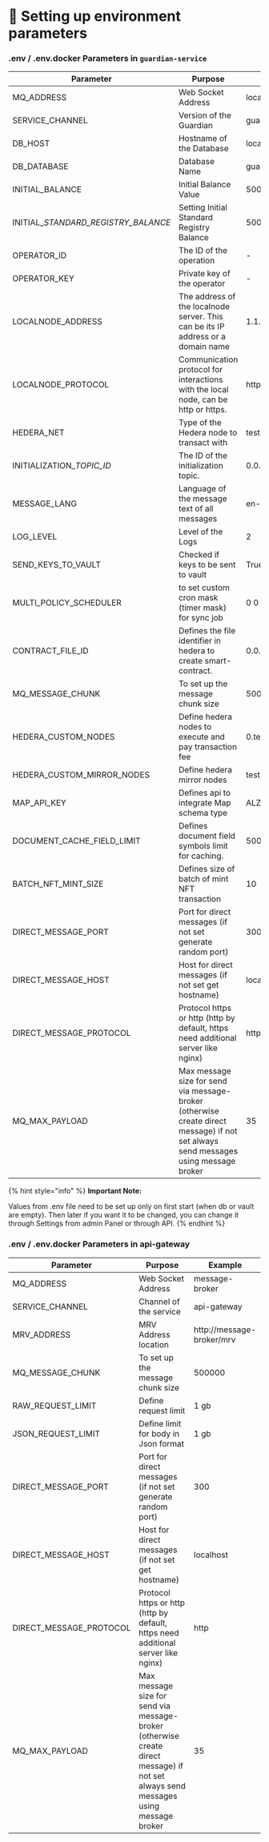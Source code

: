 # 🏡 Setting up environment parameters

### .env / .env.docker Parameters in `guardian-service`

<table><thead><tr><th width="286.3333333333333">Parameter</th><th>Purpose</th><th>Example</th></tr></thead><tbody><tr><td>MQ_ADDRESS</td><td>Web Socket Address</td><td>localhost</td></tr><tr><td>SERVICE_CHANNEL</td><td>Version of the Guardian</td><td>guardian.1</td></tr><tr><td>DB_HOST</td><td>Hostname of the Database</td><td>localhost</td></tr><tr><td>DB_DATABASE</td><td>Database Name</td><td>guardian_db</td></tr><tr><td>INITIAL_BALANCE</td><td>Initial Balance Value</td><td>500</td></tr><tr><td>INITIAL_<em>STANDARD_REGISTRY_BALANCE</em></td><td>Setting Initial Standard Registry Balance</td><td>500</td></tr><tr><td>OPERATOR_ID</td><td>The ID of the operation</td><td>-</td></tr><tr><td>OPERATOR_KEY</td><td>Private key of the operator</td><td>-</td></tr><tr><td>LOCALNODE_ADDRESS</td><td>The address of the localnode server. This can be its IP address or a domain name</td><td>1.1.1.1</td></tr><tr><td>LOCALNODE_PROTOCOL</td><td>Communication protocol for interactions with the local node, can be http or https.</td><td>http/https</td></tr><tr><td>HEDERA_NET</td><td>Type of the Hedera node to transact with</td><td>testnet, localnode, mainnet</td></tr><tr><td>INITIALIZATION_<em>TOPIC_ID</em></td><td>The ID of the initialization topic.</td><td>0.0.2411</td></tr><tr><td>MESSAGE_LANG</td><td>Language of the message text of all messages</td><td>en-US</td></tr><tr><td>LOG_LEVEL</td><td>Level of the Logs</td><td>2</td></tr><tr><td>SEND_KEYS_TO_VAULT</td><td>Checked if keys to be sent to vault</td><td>True/False</td></tr><tr><td>MULTI_POLICY_SCHEDULER</td><td>to set custom cron mask (timer mask) for sync job</td><td>0 0 * * *</td></tr><tr><td>CONTRACT_FILE_ID</td><td>Defines the file identifier in hedera to create smart-contract.</td><td>0.0.2746</td></tr><tr><td>MQ_MESSAGE_CHUNK</td><td>To set up the message chunk size</td><td>500000</td></tr><tr><td>HEDERA_CUSTOM_NODES</td><td>Define hedera nodes to execute and pay transaction fee</td><td>0.testnet.hedera.com:50211":"0.0.3</td></tr><tr><td>HEDERA_CUSTOM_MIRROR_NODES</td><td>Define hedera mirror nodes</td><td>testnet.mirrornode.hedera.com:443"</td></tr><tr><td>MAP_API_KEY</td><td>Defines api to integrate Map schema type</td><td>ALZ_X.....</td></tr><tr><td>DOCUMENT_CACHE_FIELD_LIMIT</td><td>Defines document field symbols limit for caching.</td><td>500</td></tr><tr><td>BATCH_NFT_MINT_SIZE</td><td>Defines size of batch of mint NFT transaction</td><td>10</td></tr><tr><td>DIRECT_MESSAGE_PORT</td><td>Port for direct messages (if not set generate random port)</td><td>300</td></tr><tr><td>DIRECT_MESSAGE_HOST</td><td>Host for direct messages (if not set get hostname)</td><td>localhost</td></tr><tr><td>DIRECT_MESSAGE_PROTOCOL</td><td>Protocol https or http (http by default, https need additional server like nginx)</td><td>http</td></tr><tr><td>MQ_MAX_PAYLOAD</td><td>Max message size for send via message-broker (otherwise create direct message) if not set always send messages using message broker</td><td>35</td></tr></tbody></table>

{% hint style="info" %}
**Important Note:**

Values from .env file need to be set up only on first start (when db or vault are empty). Then later if you want it to be changed, you can change it through Settings from admin Panel or through API.
{% endhint %}

### .env / .env.docker Parameters in api-gateway

| Parameter                 | Purpose                                                                                                                             | Example                   |
| ------------------------- | ----------------------------------------------------------------------------------------------------------------------------------- | ------------------------- |
| MQ\_ADDRESS               | Web Socket Address                                                                                                                  | message-broker            |
| SERVICE\_CHANNEL          | Channel of the service                                                                                                              | api-gateway               |
| MRV\_ADDRESS              | MRV Address location                                                                                                                | http://message-broker/mrv |
| MQ\_MESSAGE\_CHUNK        | To set up the message chunk size                                                                                                    | 500000                    |
| RAW\_REQUEST\_LIMIT       | Define request limit                                                                                                                | 1 gb                      |
| JSON\_REQUEST\_LIMIT      | Define limit for body in Json format                                                                                                | 1 gb                      |
| DIRECT\_MESSAGE\_PORT     | Port for direct messages (if not set generate random port)                                                                          | 300                       |
| DIRECT\_MESSAGE\_HOST     | Host for direct messages (if not set get hostname)                                                                                  | localhost                 |
| DIRECT\_MESSAGE\_PROTOCOL | Protocol https or http (http by default, https need additional server like nginx)                                                   | http                      |
| MQ\_MAX\_PAYLOAD          | Max message size for send via message-broker (otherwise create direct message) if not set always send messages using message broker | 35                        |
